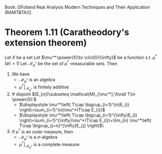 Book: [[Folland Real Analysis Modern Techniques and Their Application (RAMT&TA)]]
# Theorem 1.11 (Caratheodory's extension theorem)
Let $X$ be a set
Let $\mu^*:\power(X)\to \clcl{0}{\infty}$ be a function s.t. $\mu^*(\emptyset)=0$
Let $\mathcal{M}_{\mu^*}$ be the set of $\mu^*$-measurable sets.
Then
1. We have
	- $\mathcal{M}_{\mu^*}$ is an algebra 
	- $\mu^*|_{\mathcal{M}_{\mu^*}}$ is finitely additive
2. $\forall$ disjoint $(E_{n})\subseteq \mathcal{M}_{\mu^*},\forall T\in \power(X):$
	- $\displaystyle \mu^*\left(  T\cap \bigcup_{i=1}^{n}E_{i} \right)=\sum_{i=1}^{n}\mu^*(T\cap E_{i})$
	- $\displaystyle \mu^*\left(  T\cap \bigcup_{i=1}^{\infty}E_{i} \right)=\sum_{i=1}^{\infty}\mu^*(T\cap E_{i})+\lim_{n} \mu^*\left( T\cap \bigcup_{j=n}^{\infty}E_{j} \right)$\
3. If $\mu^*$ is an outer measure, then 
	- $\mathcal{M}_{\mu^*}$ is a $\sigma$-algebra
	- $\mu^*|_{\mathcal{M}_{\mu^*}}$ is a complete measure.